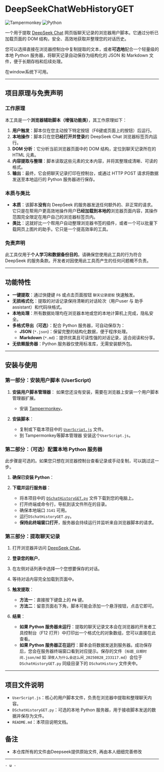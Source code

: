 # DeepSeekChatWebHistoryGET

![Tampermonkey](https://img.shields.io/badge/Tampermonkey-Script-darkred)
![Python](https://img.shields.io/badge/Python-blue)

一个用于提取 [DeepSeek Chat](https://chat.deepseek.com/) 网页版聊天记录的浏览器用户脚本。它通过分析已加载页面的 DOM 结构，安全、高效地获取并整理您的对话历史。

您可以选择直接在浏览器控制台中复制提取的文本，或者**可选地**配合一个轻量级的本地 Python 服务器，将聊天记录自动保存为结构化的 JSON 和 Markdown 文件，便于长期存档和后续处理。

在window系统下可用。

---

## 项目原理与免责声明

### 工作原理
本工具是一个**浏览器辅助脚本（增强功能类）**，其工作原理如下：
1.  **用户触发**：脚本仅在您主动按下特定按钮（F6键或页面上的按钮）后运行。
2.  **本地操作**：脚本只在您**已经打开并登录**的 DeepSeek Chat 浏览器标签页内运行。
3.  **DOM 分析**：它分析当前浏览器页面中的 DOM 结构，定位到聊天记录所在的 HTML 元素。
4.  **内容提取与整理**：脚本读取这些元素的文本内容，并将其整理成清晰、可读的格式。
5.  **输出**：最终，它会把聊天记录打印在控制台，或通过 HTTP POST 请求将数据发送至本地运行的 Python 服务器进行保存。

### 本质与类比
- **本质**：该脚本**没有**向 DeepSeek 的服务器发送任何额外的、非正常的请求。它只是在帮用户更高效地操作用户**已经加载到本地的**浏览器页面内容，其操作范围完全限定在用户自己的浏览器标签页内。
- **类比**：这就好比一个帮用户自动整理浏览器书签的插件，或者一个可以批量下载网页上图片的助手。它只是一个提高效率的工具。

### 免责声明
此工具仅用于**个人学习和数据备份目的**。请确保您使用此工具的行为符合 DeepSeek 的服务条款。开发者对因使用此工具而产生的任何问题概不负责。

---

## 功能特性

- **一键提取**：通过快捷键 `F6` 或点击页面按钮 `聊天记录提取` 快速触发。
- **无损格式化**：提取的对话记录保持清晰的对话轮次（用户user 与 助手assistant）和代码块格式。
- **本地处理**：所有数据处理均在浏览器本地或您的本地计算机上完成，隐私安全。
- **多格式导出（可选）**：配合 Python 服务器，可自动保存为：
  - **JSON** (`*.json`)：保留完整的结构化数据，便于程序处理。
  - **Markdown** (`*.md`)：提供优美且可读性强的对话记录，适合阅读和分享。
- **无依赖服务器**：Python 服务器仅使用标准库，无需安装额外包。

---

## 安装与使用

### 第一部分：安装用户脚本 (UserScript)

1.  **安装用户脚本管理器**：
    如果您还没有安装，需要在浏览器上安装一个用户脚本管理器扩展。
    - 安装 [Tampermonkey](https://www.tampermonkey.net/)。

2.  **安装脚本**：
    - 复制或下载本项目中的 [`UserScript.js`](./UserScript.js) 文件。
    - 到 Tampermonkey等脚本管理器 安装这个`UserScript.js`。

### 第二部分：（可选）配置本地 Python 服务器

此步骤是可选的。如果您只想在浏览器控制台查看记录或手动复制，可以跳过这一步。

1.  **确保已安装 Python**：

2.  **下载并运行服务器**：
    - 将本项目中的 [`DSchatHistoryGET.py`](./DSchatHistoryGET.py) 文件下载到您的电脑上。
    - 打开终端或命令行，导航到该文件所在的目录。
    - 确保本地端口 `3141` 可用。
    - 运行`DSchatHistoryGET.py`。
    - **保持此终端窗口打开**，服务器会持续运行并监听来自浏览器脚本的请求。

### 第三部分：提取聊天记录

1.  打开浏览器并访问 [DeepSeek Chat](https://chat.deepseek.com/)。
2.  **登录您的账户**。
3.  在左侧对话列表中选择一个您想要保存的对话。
4.  等待对话内容完全加载到页面中。
5.  **触发提取**：
    - **方法一**：直接按下键盘上的 **`F6`** 键。
    - **方法二**：留意页面右下角，脚本可能会添加一个悬浮按钮，点击它即可。

6.  **结果**：
    - **如果 Python 服务器未运行**：提取的聊天记录文本会在浏览器的开发者工具控制台（F12 打开）中打印出一个格式化的对象数组，您可以直接在此查看。
    - **如果 Python 服务器正在运行**：脚本会将数据发送到服务器。成功保存后，您会在服务器终端窗口看到对应提示。保存的文件（`标题_日期时间.json/md` 如 `深夜人为什么会这么闲_20250828_233117.md`）会位于 `DSchatHistoryGET.py` 同级目录下的 `DSchatHistory` 文件夹中。

---

## 项目文件说明

- `UserScript.js`：核心的用户脚本文件，负责在浏览器中提取和整理聊天内容。
- `DSchatHistoryGET.py`：可选的本地 Python 服务器，用于接收脚本发送的数据并保存为文件。
- `README.md`：本项目说明文档。

## 备注
- 本仓库所有的文件由Deepseek提供原始文件, 再由本人细细完善修改
  
---

`- ω -`
